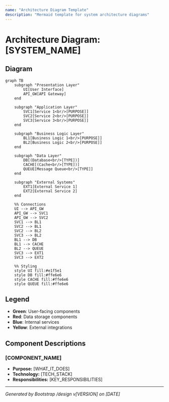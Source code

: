 ```yaml
---
name: "Architecture Diagram Template"
description: "Mermaid template for system architecture diagrams"
---
```


# Architecture Diagram: [SYSTEM_NAME]

## Diagram

```mermaid
graph TB
    subgraph "Presentation Layer"
        UI[User Interface]
        API_GW[API Gateway]
    end

    subgraph "Application Layer"
        SVC1[Service 1<br/>[PURPOSE]]
        SVC2[Service 2<br/>[PURPOSE]]
        SVC3[Service 3<br/>[PURPOSE]]
    end

    subgraph "Business Logic Layer"
        BL1[Business Logic 1<br/>[PURPOSE]]
        BL2[Business Logic 2<br/>[PURPOSE]]
    end

    subgraph "Data Layer"
        DB[(Database<br/>[TYPE])]
        CACHE[(Cache<br/>[TYPE])]
        QUEUE[Message Queue<br/>[TYPE]]
    end

    subgraph "External Systems"
        EXT1[External Service 1]
        EXT2[External Service 2]
    end

    %% Connections
    UI --> API_GW
    API_GW --> SVC1
    API_GW --> SVC2
    SVC1 --> BL1
    SVC2 --> BL1
    SVC2 --> BL2
    SVC3 --> BL2
    BL1 --> DB
    BL1 --> CACHE
    BL2 --> QUEUE
    SVC3 --> EXT1
    SVC3 --> EXT2

    %% Styling
    style UI fill:#e1f5e1
    style DB fill:#ffe6e6
    style CACHE fill:#ffe6e6
    style QUEUE fill:#ffe6e6
```

## Legend

- **Green**: User-facing components
- **Red**: Data storage components
- **Blue**: Internal services
- **Yellow**: External integrations

## Component Descriptions

### [COMPONENT_NAME]
- **Purpose:** [WHAT_IT_DOES]
- **Technology:** [TECH_STACK]
- **Responsibilities:** [KEY_RESPONSIBILITIES]

---
*Generated by Bootstrap /design v[VERSION] on [DATE]*